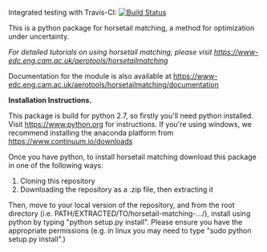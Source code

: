 Integrated testing with Travis-CI: [![Build Status](https://travis-ci.org/lwcook/horsetail-matching.svg?branch=master)](https://travis-ci.org/lwcook/horsetail-matching.svg?branch=master)

This is a python package for horsetail matching, a method for optimization under uncertainty.

*For detailed tutorials on using horsetail matching, please visit https://www-edc.eng.cam.ac.uk/aerotools/horsetailmatching*

Documentation for the module is also available at https://www-edc.eng.cam.ac.uk/aerotools/horsetailmatching/documentation

**Installation Instructions.**

This package is build for python 2.7, so firstly you'll need python installed. Visit https://www.python.org for instructions. If you're using windows, we recommend installing the anaconda platform from https://www.continuum.io/downloads

Once you have python, to install horsetail matching download this package in one of the following ways:
1) Cloning this repository
2) Downloading the repository as a .zip file, then extracting it

Then, move to your local version of the repository, and from the root directory (i.e. PATH/EXTRACTED/TO/horsetail-matching-.../), install using python by typing "python setup.py install". Please ensure you have the appropriate permissions (e.g. in linux you may need to type "sudo python setup.py install".)
